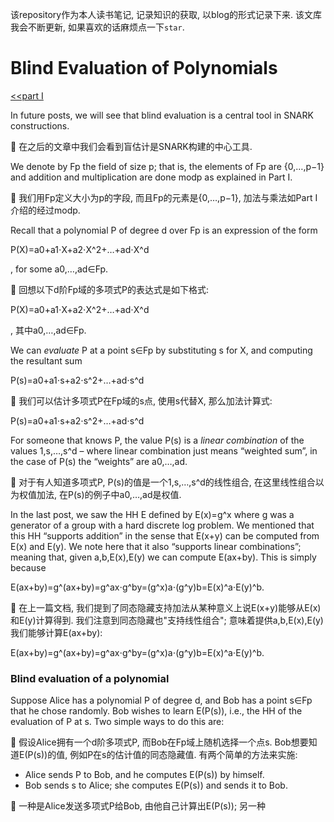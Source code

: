 该repository作为本人读书笔记, 记录知识的获取, 以blog的形式记录下来. 该文库我会不断更新, 如果喜欢的话麻烦点一下`star`.

# Blind Evaluation of Polynomials

[<<part I](./Homomorphic_Hidings.md)

In future posts, we will see that blind evaluation is a central tool in SNARK constructions.

:book: 在之后的文章中我们会看到盲估计是SNARK构建的中心工具.

We denote by Fp the field of size p; that is, the elements of Fp are {0,…,p−1} and addition and multiplication are done modp as explained in Part I.

:book: 我们用Fp定义大小为p的字段, 而且Fp的元素是{0,…,p−1}, 加法与乘法如Part I介绍的经过modp.

Recall that a polynomial P of degree d over Fp is an expression of the form

P(X)=a0+a1⋅X+a2⋅X^2+…+ad⋅X^d

, for some a0,…,ad∈Fp.

:book: 回想以下d阶Fp域的多项式P的表达式是如下格式:

P(X)=a0+a1⋅X+a2⋅X^2+…+ad⋅X^d

, 其中a0,…,ad∈Fp.

We can *evaluate* P at a point s∈Fp by substituting s for X, and computing the resultant sum

P(s)=a0+a1⋅s+a2⋅s^2+…+ad⋅s^d

:book: 我们可以估计多项式P在Fp域的s点, 使用s代替X, 那么加法计算式:

P(s)=a0+a1⋅s+a2⋅s^2+…+ad⋅s^d

For someone that knows P, the value P(s) is a *linear combination* of the values 1,s,…,s^d – where linear combination just means “weighted sum”, in the case of P(s) the “weights” are a0,…,ad.

:book: 对于有人知道多项式P, P(s)的值是一个1,s,…,s^d的线性组合, 在这里线性组合以为权值加法, 在P(s)的例子中a0,…,ad是权值.

In the last post, we saw the HH E defined by E(x)=g^x where g was a generator of a group with a hard discrete log problem. We mentioned that this HH “supports addition” in the sense that E(x+y) can be computed from E(x) and E(y). We note here that it also “supports linear combinations”; meaning that, given a,b,E(x),E(y) we can compute E(ax+by). This is simply because

E(ax+by)=g^(ax+by)=g^ax⋅g^by=(g^x)a⋅(g^y)b=E(x)^a⋅E(y)^b.

:book: 在上一篇文档, 我们提到了同态隐藏支持加法从某种意义上说E(x+y)能够从E(x)和E(y)计算得到. 我们注意到同态隐藏也"支持线性组合"; 意味着提供a,b,E(x),E(y)我们能够计算E(ax+by):

E(ax+by)=g^(ax+by)=g^ax⋅g^by=(g^x)a⋅(g^y)b=E(x)^a⋅E(y)^b.

### Blind evaluation of a polynomial

Suppose Alice has a polynomial P of degree d, and Bob has a point s∈Fp that he chose randomly. Bob wishes to learn E(P(s)), i.e., the HH of the evaluation of P at s. Two simple ways to do this are:

:book: 假设Alice拥有一个d阶多项式P, 而Bob在Fp域上随机选择一个点s. Bob想要知道E(P(s))的值, 例如P在s的估计值的同态隐藏值. 有两个简单的方法来实施:

- Alice sends P to Bob, and he computes E(P(s)) by himself.
- Bob sends s to Alice; she computes E(P(s)) and sends it to Bob.

:book: 一种是Alice发送多项式P给Bob, 由他自己计算出E(P(s)); 另一种